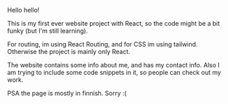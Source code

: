 Hello hello!

This is my first ever website project with React, so the code might be a bit funky (but I'm still learning).

For routing, im using React Routing, and for CSS im using tailwind. Otherwise the project is mainly only React.

The website contains some info about me, and has my contact info. Also I am trying to include some code snippets in it, so people can check out my work.

PSA the page is mostly in finnish. Sorry :(
